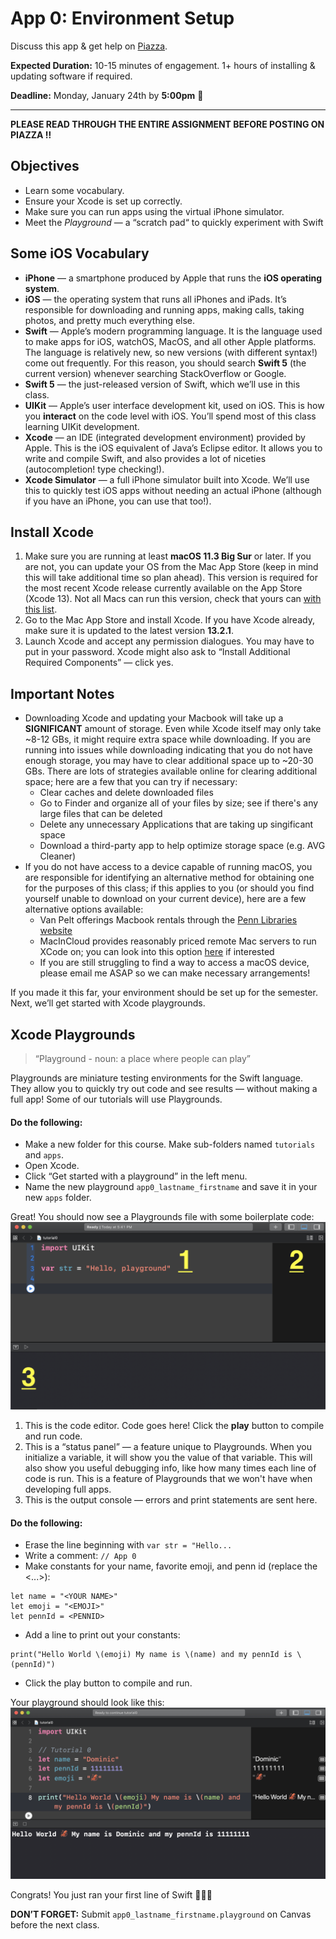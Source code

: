 # App 0: Environment Setup

Discuss this app & get help on [Piazza](https://piazza.com/upenn/spring2022/srs_cis1952012022a/home).

**Expected Duration:** 10-15 minutes of engagement. 1+ hours of installing & updating software if required.

**Deadline:** Monday, January 24th by **5:00pm** 🤖

- - - -

**PLEASE READ THROUGH THE ENTIRE ASSIGNMENT BEFORE POSTING ON PIAZZA ‼️**

## Objectives
* Learn some vocabulary.
* Ensure your Xcode is set up correctly.
* Make sure you can run apps using the virtual iPhone simulator.
* Meet the _Playground_ — a “scratch pad“ to quickly experiment with Swift

## Some iOS Vocabulary
* **iPhone** — a smartphone produced by Apple that runs the **iOS operating system**.
* **iOS** —  the operating system that runs all iPhones and iPads. It’s responsible for downloading and running apps, making calls, taking photos, and pretty much everything else.
* **Swift** — Apple’s modern programming language. It is the language used to make apps for iOS, watchOS, MacOS, and all other Apple platforms. The language is relatively new, so new versions (with different syntax!) come out frequently. For this reason, you should search **Swift 5** (the current version) whenever searching StackOverflow or Google.
* **Swift 5** — the just-released version of Swift, which we’ll use in this class.
* **UIKit** — Apple’s user interface development kit, used on iOS. This is how you **interact** on the code level with iOS. You’ll spend most of this class learning UIKit development.
* **Xcode** — an IDE (integrated development environment) provided by Apple. This is the iOS equivalent of Java’s Eclipse editor. It allows you to write and compile Swift, and also provides a lot of niceties (autocompletion! type checking!).
* **Xcode Simulator** — a full iPhone simulator built into Xcode. We’ll use this to quickly test iOS apps without needing an actual iPhone (although if you have an iPhone, you can use that too!).

## Install Xcode
1. Make sure you are running at least **macOS 11.3 Big Sur** or later. If you are not, you can update your OS from the Mac App Store (keep in mind this will take additional time so plan ahead). This version is required for the most recent Xcode release currently available on the App Store (Xcode 13). Not all Macs can run this version, check that yours can [with this list](https://support.apple.com/kb/sp833?locale=en_US).
3. Go to the Mac App Store and install Xcode. If you have Xcode already, make sure it is updated to the latest version **13.2.1**.
4. Launch Xcode and accept any permission dialogues. You may have to put in your password. Xcode might also ask to “Install Additional Required Components” — click yes.

## Important Notes
* Downloading Xcode and updating your Macbook will take up a **SIGNIFICANT** amount of storage. Even while Xcode itself may only take ~8-12 GBs, it might require extra space while downloading. If you are running into issues while downloading indicating that you do not have enough storage, you may have to clear additional space up to ~20-30 GBs. There are lots of strategies available online for clearing additional space; here are a few that you can try if necessary:
    * Clear caches and delete downloaded files
    * Go to Finder and organize all of your files by size; see if there's any large files that can be deleted
    * Delete any unnecessary Applications that are taking up singificant space
    * Download a third-party app to help optimize storage space (e.g. AVG Cleaner)
* If you do not have access to a device capable of running macOS, you are responsible for identifying an alternative method for obtaining one for the purposes of this class; if this applies to you (or should you find yourself unable to download on your current device), here are a few alternative options available:
    * Van Pelt offerings Macbook rentals through the [Penn Libraries website](https://www.library.upenn.edu/using-libraries/tech-equipment/equipment/macbook) 
    * MacInCloud provides reasonably priced remote Mac servers to run XCode on; you can look into this option [here](https://www.macincloud.com/) if interested
    * If you are still struggling to find a way to access a macOS device, please email me ASAP so we can make necessary arrangements!

If you made it this far, your environment should be set up for the semester. Next, we’ll get started with Xcode playgrounds.

## Xcode Playgrounds
> “Playground - noun: a place where people can play”  

Playgrounds are miniature testing environments for the Swift language. They allow you to quickly try out code and see results — without making a full app! Some of our tutorials will use Playgrounds.

#### Do the following:
- Make a new folder for this course. Make sub-folders named `tutorials` and `apps`.
- Open Xcode.
- Click “Get started with a playground” in the left menu.
- Name the new playground `app0_lastname_firstname` and save it in your new `apps` folder.

Great! You should now see a Playgrounds file with some boilerplate code:
![](/apps/app-0/assets/fig3.png?raw=true)
1. This is the code editor. Code goes here! Click the **play** button to compile and run code.
2. This is a “status panel” — a feature unique to Playgrounds. When you initialize a variable, it will show you the value of that variable. This will also show you useful debugging info, like how many times each line of code is run. This is a feature of Playgrounds that we won't have when developing full apps.
3. This is the output console — errors and print statements are sent here.

#### Do the following:
- Erase the line beginning with `var str = "Hello...`
- Write a comment: `// App 0`
- Make constants for your name, favorite emoji, and penn id (replace the <...>):
```
let name = "<YOUR NAME>"
let emoji = "<EMOJI>"
let pennId = <PENNID>
```
- Add a line to print out your constants:
```
print("Hello World \(emoji) My name is \(name) and my pennId is \(pennId)")
```
- Click the play button to compile and run.

Your playground should look like this:
![](/apps/app-0/assets/fig4.png?raw=true)

Congrats! You just ran your first line of Swift 🎉🎉🎉

**DON’T FORGET:** Submit `app0_lastname_firstname.playground` on Canvas before the next class.


